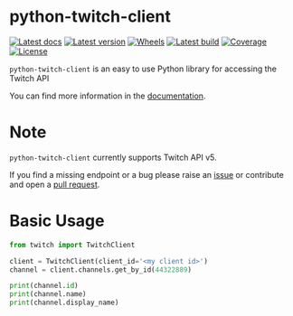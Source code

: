 python-twitch-client
====================

[![Latest docs][docs-img]][docs]
[![Latest version][pypi-img]][pypi]
[![Wheels][wheel-img]][pypi]
[![Latest build][travis-img]][travis]
[![Coverage][codecov-img]][codecov]
[![License][license-img]][pypi]


`python-twitch-client` is an easy to use Python library for accessing the
Twitch API

You can find more information in the [documentation][docs].


Note
==============================================

`python-twitch-client` currently supports Twitch API v5.

If you find a missing endpoint or a bug please raise an [issue][issues] or
contribute and open a [pull request][pulls].


Basic Usage
==============================================

```python
from twitch import TwitchClient

client = TwitchClient(client_id='<my client id>')
channel = client.channels.get_by_id(44322889)

print(channel.id)
print(channel.name)
print(channel.display_name)
```

[docs]: http://python-twitch-client.rtfd.io
[docs-img]: https://readthedocs.org/projects/python-twitch-client/badge/?version=latest (Latest docs)
[pulls]: https://github.com/tsifrer/python-twitch-client/pulls
[issues]: https://github.com/tsifrer/python-twitch-client/issues
[pypi]: https://pypi.python.org/pypi/python-twitch-client/
[pypi-img]: https://img.shields.io/pypi/v/python-twitch-client.svg
[travis]: https://travis-ci.org/tsifrer/python-twitch-client
[travis-img]: https://travis-ci.org/tsifrer/python-twitch-client.svg?branch=master
[codecov]: https://codecov.io/gh/tsifrer/python-twitch-client
[codecov-img]: https://codecov.io/gh/tsifrer/python-twitch-client/branch/master/graph/badge.svg
[wheel-img]: https://img.shields.io/pypi/wheel/python-twitch-client.svg
[license-img]: https://img.shields.io/pypi/l/python-twitch-client.svg
